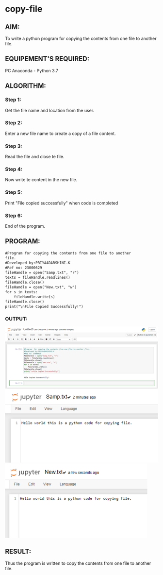 # copy-file
## AIM:
To write a python program for copying the contents from one file to another file.
## EQUIPEMENT'S REQUIRED: 
PC
Anaconda - Python 3.7
## ALGORITHM: 
### Step 1:
Get the file name and location from the user.
### Step 2: 
Enter a new file name to create a copy of a file content.
### Step 3: 
Read the file and close te file.
### Step 4:  
Now write te content in the new file.
### Step 5: 
Print "File copied successfully" when code is completed
### Step 6: 
End of the program.
## PROGRAM:
```
#Program for copying the contents from one file to another
file.
#Developed by:PRIYAADARSHINI.K
#Ref no: 23000629
fileHandle = open("Samp.txt", "r")
texts = fileHandle.readlines()
fileHandle.close()
fileHandle = open("New.txt", "w")
for s in texts:
    fileHandle.write(s)
fileHandle.close()
print("\nFile Copied Successfully!")
```
### OUTPUT:

![output](/output1.png)
![output](/output2.png)
![output](/output3.png)

## RESULT:
Thus the program is written to copy the contents from one file to another file.